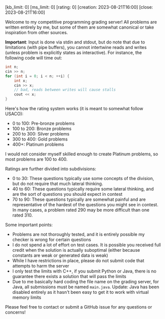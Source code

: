 [kb_limit: 0]
[ms_limit: 0]
[rating: 0]
[creation: 2023-08-21T16:00]
[close:    2023-08-21T16:00]

Welcome to my competitive programming grading server! All problems are written entirely by me, but some of them are somewhat canonical or take inspiration from other sources. 

**Important**:
Input is done via stdin and stdout, but do note that due to limitations (with pipe buffers), you cannot intertwine reads and writes (unless problem is explicitly states as interactive). For instance, the following code will time out:
```cpp
int n;
cin >> n;
for (int i = 0; i < n; ++i) {
    int x;
    cin >> x;
    // bad, reads between writes will cause stalls
    cout << x;
}
```

Here's how the rating system works (it is meant to somewhat follow USACO):
- 0 to 100: Pre-bronze problems
- 100 to 200: Bronze problems
- 200 to 300: Silver problems
- 300 to 400: Gold problems
- 400+: Platinum problems

I would not consider myself skilled enough to create Platinum problems, so most problems are $100$ to $400$. 

Ratings are further divided into subdivisions:
- 0 to 30: These questions typically use some concepts of the division, but do not require that much lateral thinking.
- 40 to 60: These questions typically require some lateral thinking, and are the sort of questions you should expect in contest
- 70 to 90: These questions typically are somewhat painful and are representative of the hardest of the questions you might see in contest. In many cases, a problem rated $290$ may be more difficult than one rated $310$.

Some important points:
- Problems are not thoroughly tested, and it is entirely possible my checker is wrong for certain questions
- I do not spend a lot of effort on test cases. It is possible you received full credit when the solution is actually suboptimal (either because constants are weak or generated data is weak)
- While I have restrictions in place, please do not submit code that attempts to harm the server
- I only test the limits with C++, if you submit Python or Java, there is no guarantee there exists a solution that will pass the limits
- Due to me basically hard coding the file name on the grading server, for Java, all submissions must be named `main.java`. Update: Java has been disabled entirely as it hasn't been easy to get it to work with virtual memory limits

Please feel free to contact or submit a GitHub issue for any questions or concerns!
